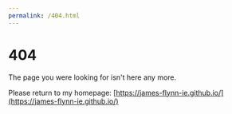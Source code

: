 ```yaml
---
permalink: /404.html
---
```


# 404

The page you were looking for isn't here any more.

Please return to my homepage: [https://james-flynn-ie.github.io/](https://james-flynn-ie.github.io/)
